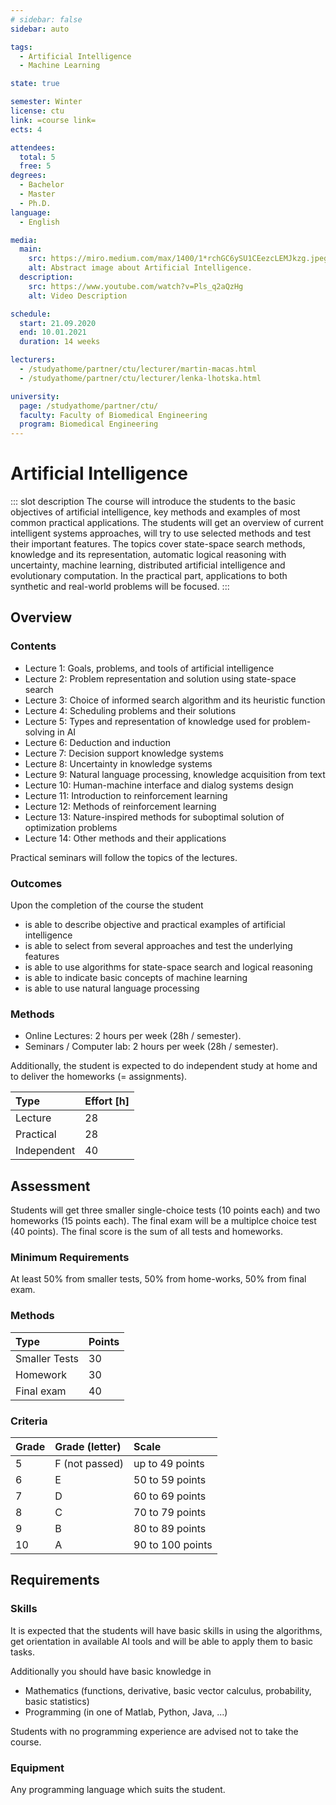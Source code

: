 ```yaml
---
# sidebar: false
sidebar: auto

tags:
  - Artificial Intelligence
  - Machine Learning

state: true

semester: Winter
license: ctu
link: =course link=
ects: 4

attendees:
  total: 5
  free: 5
degrees:
  - Bachelor
  - Master
  - Ph.D.
language:
  - English

media:
  main:
    src: https://miro.medium.com/max/1400/1*rchGC6ySU1CEezcLEMJkzg.jpeg
    alt: Abstract image about Artificial Intelligence.
  description:
    src: https://www.youtube.com/watch?v=Pls_q2aQzHg
    alt: Video Description

schedule:
  start: 21.09.2020
  end: 10.01.2021
  duration: 14 weeks

lecturers:
  - /studyathome/partner/ctu/lecturer/martin-macas.html
  - /studyathome/partner/ctu/lecturer/lenka-lhotska.html

university:
  page: /studyathome/partner/ctu/
  faculty: Faculty of Biomedical Engineering
  program: Biomedical Engineering
---
```


# Artificial Intelligence

::: slot description
The course will introduce the students to the basic objectives of artificial intelligence, key methods and examples of most common practical applications. The students will get an overview of current intelligent systems approaches, will try to use selected methods and test their important features.
The topics cover state-space search methods, knowledge and its representation, automatic logical reasoning with uncertainty, machine learning, distributed artificial intelligence and evolutionary computation. In the practical part, applications to both synthetic and real-world problems will be focused.
:::

## Overview


### Contents

 * Lecture 1: Goals, problems, and tools of artificial intelligence
 * Lecture 2: Problem representation and solution using state-space search
 * Lecture 3: Choice of informed search algorithm and its heuristic function
 * Lecture 4: Scheduling problems and their solutions
 * Lecture 5: Types and representation of knowledge used for problem-solving in AI
 * Lecture 6: Deduction and induction
 * Lecture 7: Decision support knowledge systems
 * Lecture 8: Uncertainty in knowledge systems
 * Lecture 9: Natural language processing, knowledge acquisition from text
 * Lecture 10: Human-machine interface and dialog systems design
 * Lecture 11: Introduction to reinforcement learning
 * Lecture 12: Methods of reinforcement learning
 * Lecture 13: Nature-inspired  methods for suboptimal solution of optimization problems
 * Lecture 14: Other methods and their applications

Practical seminars will follow the topics of the lectures.

### Outcomes

Upon the completion of the course the student 
* is able to describe objective and practical examples of artificial intelligence
* is able to select from several approaches and test the underlying features
* is able to use algorithms for state-space search and logical reasoning
* is able to indicate basic concepts of machine learning
* is able to use natural language processing

### Methods

* Online Lectures: 2 hours per week (28h / semester).
* Seminars / Computer lab: 2 hours per week (28h / semester).

Additionally, the student is expected to do independent study at home and to deliver the homeworks (= assignments).

| Type        | Effort \[h\] |
| :---------- | :----------- |
| Lecture     | 28           |
| Practical   | 28           |
| Independent | 40           |

## Assessment

Students will get three smaller single-choice tests (10 points each) and two homeworks (15 points each). The final exam will be a multiplce choice test (40 points).
The final score is the sum of all tests and homeworks.

### Minimum Requirements

At least 50% from smaller tests, 50% from home-works, 50% from final exam.

### Methods

| Type          | Points |
| :------------ | :------------- |
| Smaller Tests | 30            |
| Homework      | 30            |
| Final exam    | 40            |

### Criteria

| Grade | Grade (letter) | Scale            |
| :---- | :------------- | :--------------- |
| 5     | F (not passed) | up to 49 points  |
| 6     | E              | 50 to 59 points  |
| 7     | D              | 60 to 69 points  |
| 8     | C              | 70 to 79 points  |
| 9     | B              | 80 to 89 points  |
| 10    | A              | 90 to 100 points |

## Requirements

### Skills

It is expected that the students will have basic skills in using the algorithms, get orientation in available AI tools and will be able to apply them to basic tasks.

Additionally you should have basic knowledge in

 * Mathematics (functions, derivative, basic vector calculus, probability, basic statistics)
 * Programming (in one of Matlab, Python, Java, ...)

Students with no programming experience are advised not to take the course.

### Equipment

Any programming language which suits the student.
